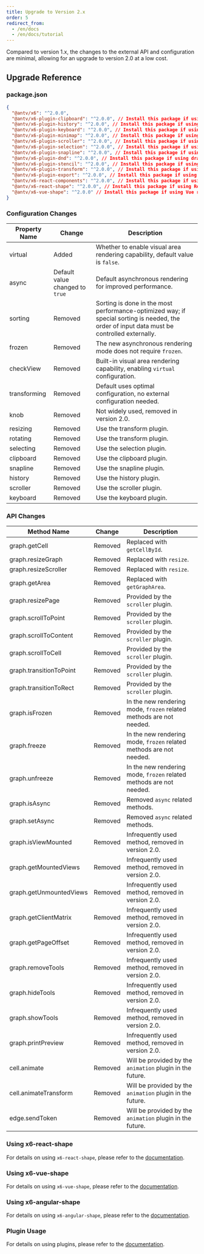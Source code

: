 ```yaml
---
title: Upgrade to Version 2.x
order: 5
redirect_from:
  - /en/docs
  - /en/docs/tutorial
---
```


Compared to version 1.x, the changes to the external API and configuration are minimal, allowing for an upgrade to version 2.0 at a low cost.

## Upgrade Reference

### package.json

```json
{
  "@antv/x6": "^2.0.0",
  "@antv/x6-plugin-clipboard": "^2.0.0", // Install this package if using clipboard functionality
  "@antv/x6-plugin-history": "^2.0.0", // Install this package if using undo/redo functionality
  "@antv/x6-plugin-keyboard": "^2.0.0", // Install this package if using keyboard shortcut functionality
  "@antv/x6-plugin-minimap": "^2.0.0", // Install this package if using minimap functionality
  "@antv/x6-plugin-scroller": "^2.0.0", // Install this package if using scrollable canvas functionality
  "@antv/x6-plugin-selection": "^2.0.0", // Install this package if using selection box functionality
  "@antv/x6-plugin-snapline": "^2.0.0", // Install this package if using alignment line functionality
  "@antv/x6-plugin-dnd": "^2.0.0", // Install this package if using drag-and-drop functionality
  "@antv/x6-plugin-stencil": "^2.0.0", // Install this package if using stencil functionality
  "@antv/x6-plugin-transform": "^2.0.0", // Install this package if using shape transformation functionality
  "@antv/x6-plugin-export": "^2.0.0", // Install this package if using image export functionality
  "@antv/x6-react-components": "^2.0.0", // Install this package if using accompanying UI components
  "@antv/x6-react-shape": "^2.0.0", // Install this package if using React rendering functionality
  "@antv/x6-vue-shape": "^2.0.0" // Install this package if using Vue rendering functionality
}
```

### Configuration Changes

| Property Name  | Change                | Description                                                                |
|----------------|-----------------------|----------------------------------------------------------------------------|
| virtual        | Added                 | Whether to enable visual area rendering capability, default value is `false`. |
| async          | Default value changed to `true` | Default asynchronous rendering for improved performance.                     |
| sorting        | Removed               | Sorting is done in the most performance-optimized way; if special sorting is needed, the order of input data must be controlled externally. |
| frozen         | Removed               | The new asynchronous rendering mode does not require `frozen`.              |
| checkView      | Removed               | Built-in visual area rendering capability, enabling `virtual` configuration. |
| transforming   | Removed               | Default uses optimal configuration, no external configuration needed.       |
| knob           | Removed               | Not widely used, removed in version 2.0.                                   |
| resizing       | Removed               | Use the transform plugin.                                                  |
| rotating       | Removed               | Use the transform plugin.                                                  |
| selecting      | Removed               | Use the selection plugin.                                                  |
| clipboard      | Removed               | Use the clipboard plugin.                                                  |
| snapline       | Removed               | Use the snapline plugin.                                                   |
| history        | Removed               | Use the history plugin.                                                    |
| scroller       | Removed               | Use the scroller plugin.                                                  |
| keyboard       | Removed               | Use the keyboard plugin.                                                  |

### API Changes

| Method Name                | Change | Description                                |
|----------------------------|--------|--------------------------------------------|
| graph.getCell              | Removed | Replaced with `getCellById`.              |
| graph.resizeGraph          | Removed | Replaced with `resize`.                    |
| graph.resizeScroller       | Removed | Replaced with `resize`.                    |
| graph.getArea              | Removed | Replaced with `getGraphArea`.              |
| graph.resizePage           | Removed | Provided by the `scroller` plugin.        |
| graph.scrollToPoint        | Removed | Provided by the `scroller` plugin.        |
| graph.scrollToContent      | Removed | Provided by the `scroller` plugin.        |
| graph.scrollToCell         | Removed | Provided by the `scroller` plugin.        |
| graph.transitionToPoint    | Removed | Provided by the `scroller` plugin.        |
| graph.transitionToRect     | Removed | Provided by the `scroller` plugin.        |
| graph.isFrozen             | Removed | In the new rendering mode, `frozen` related methods are not needed. |
| graph.freeze               | Removed | In the new rendering mode, `frozen` related methods are not needed. |
| graph.unfreeze             | Removed | In the new rendering mode, `frozen` related methods are not needed. |
| graph.isAsync              | Removed | Removed `async` related methods.          |
| graph.setAsync             | Removed | Removed `async` related methods.          |
| graph.isViewMounted        | Removed | Infrequently used method, removed in version 2.0. |
| graph.getMountedViews      | Removed | Infrequently used method, removed in version 2.0. |
| graph.getUnmountedViews    | Removed | Infrequently used method, removed in version 2.0. |
| graph.getClientMatrix      | Removed | Infrequently used method, removed in version 2.0. |
| graph.getPageOffset        | Removed | Infrequently used method, removed in version 2.0. |
| graph.removeTools          | Removed | Infrequently used method, removed in version 2.0. |
| graph.hideTools            | Removed | Infrequently used method, removed in version 2.0. |
| graph.showTools            | Removed | Infrequently used method, removed in version 2.0. |
| graph.printPreview         | Removed | Infrequently used method, removed in version 2.0. |
| cell.animate               | Removed | Will be provided by the `animation` plugin in the future. |
| cell.animateTransform      | Removed | Will be provided by the `animation` plugin in the future. |
| edge.sendToken             | Removed | Will be provided by the `animation` plugin in the future. |

### Using x6-react-shape

For details on using `x6-react-shape`, please refer to the [documentation](/en/docs/tutorial/intermediate/react).

### Using x6-vue-shape

For details on using `x6-vue-shape`, please refer to the [documentation](/en/docs/tutorial/intermediate/vue).

### Using x6-angular-shape

For details on using `x6-angular-shape`, please refer to the [documentation](/en/docs/tutorial/intermediate/angular).

### Plugin Usage

For details on using plugins, please refer to the [documentation](/en/docs/tutorial/plugins/transform).
